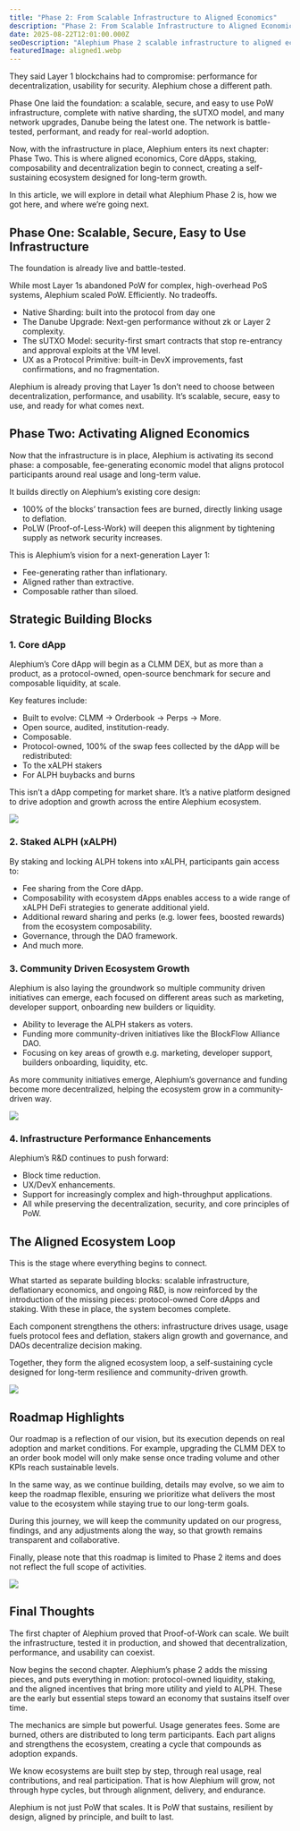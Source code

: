 ```yaml
---
title: "Phase 2: From Scalable Infrastructure to Aligned Economics"
description: "Phase 2: From Scalable Infrastructure to Aligned Economics - They said Layer 1 blockchains had to compromise: performance for decentralization, usability for security. Alephium chose a different path."
date: 2025-08-22T12:01:00.000Z
seoDescription: "Alephium Phase 2 scalable infrastructure to aligned economics - Layer 1 blockchain without compromise. Performance, decentralization, usability, and security."
featuredImage: aligned1.webp
---
```

They said Layer 1 blockchains had to compromise: performance for decentralization, usability for security. Alephium chose a different path.

Phase One laid the foundation: a scalable, secure, and easy to use PoW infrastructure, complete with native sharding, the sUTXO model, and many network upgrades, Danube being the latest one. The network is battle-tested, performant, and ready for real-world adoption.

Now, with the infrastructure in place, Alephium enters its next chapter: Phase Two. This is where aligned economics, Core dApps, staking, composability and decentralization begin to connect, creating a self-sustaining ecosystem designed for long-term growth.

In this article, we will explore in detail what Alephium Phase 2 is, how we got here, and where we’re going next.

## Phase One: Scalable, Secure, Easy to Use Infrastructure

The foundation is already live and battle-tested.

While most Layer 1s abandoned PoW for complex, high-overhead PoS systems, Alephium scaled PoW. Efficiently. No tradeoffs.

* Native Sharding: built into the protocol from day one
* The Danube Upgrade: Next-gen performance without zk or Layer 2 complexity.
* The sUTXO Model: security-first smart contracts that stop re-entrancy and approval exploits at the VM level.
* UX as a Protocol Primitive: built-in DevX improvements, fast confirmations, and no fragmentation.

Alephium is already proving that Layer 1s don’t need to choose between decentralization, performance, and usability. It’s scalable, secure, easy to use, and ready for what comes next.

## Phase Two: Activating Aligned Economics

Now that the infrastructure is in place, Alephium is activating its second phase: a composable, fee-generating economic model that aligns protocol participants around real usage and long-term value.

It builds directly on Alephium’s existing core design:

* 100% of the blocks’ transaction fees are burned, directly linking usage to deflation.
* PoLW (Proof-of-Less-Work) will deepen this alignment by tightening supply as network security increases.

This is Alephium’s vision for a next-generation Layer 1:

* Fee-generating rather than inflationary.
* Aligned rather than extractive.
* Composable rather than siloed.

## Strategic Building Blocks

### 1. Core dApp

Alephium’s Core dApp will begin as a CLMM DEX, but as more than a product, as a protocol-owned, open-source benchmark for secure and composable liquidity, at scale.

Key features include:

* Built to evolve: CLMM → Orderbook → Perps → More.
* Open source, audited, institution-ready.
* Composable.
* Protocol-owned, 100% of the swap fees collected by the dApp will be redistributed:
* To the xALPH stakers
* For ALPH buybacks and burns

This isn’t a dApp competing for market share. It’s a native platform designed to drive adoption and growth across the entire Alephium ecosystem.

![](aligned2.webp)

### 2. Staked ALPH (xALPH)

By staking and locking ALPH tokens into xALPH, participants gain access to:

* Fee sharing from the Core dApp.
* Composability with ecosystem dApps enables access to a wide range of xALPH DeFi strategies to generate additional yield.
* Additional reward sharing and perks (e.g. lower fees, boosted rewards) from the ecosystem composability.
* Governance, through the DAO framework.
* And much more.

### 3. Community Driven Ecosystem Growth

Alephium is also laying the groundwork so multiple community driven initiatives can emerge, each focused on different areas such as marketing, developer support, onboarding new builders or liquidity.

* Ability to leverage the ALPH stakers as voters.
* Funding more community-driven initiatives like the BlockFlow Alliance DAO.
* Focusing on key areas of growth e.g. marketing, developer support, builders onboarding, liquidity, etc.

As more community initiatives emerge, Alephium’s governance and funding become more decentralized, helping the ecosystem grow in a community-driven way.

![](aligned3.webp)

### 4. Infrastructure Performance Enhancements

Alephium’s R&D continues to push forward:

* Block time reduction.
* UX/DevX enhancements.
* Support for increasingly complex and high-throughput applications.
* All while preserving the decentralization, security, and core principles of PoW.

## The Aligned Ecosystem Loop

This is the stage where everything begins to connect.

What started as separate building blocks: scalable infrastructure, deflationary economics, and ongoing R&D, is now reinforced by the introduction of the missing pieces: protocol-owned Core dApps and staking. With these in place, the system becomes complete.

Each component strengthens the others: infrastructure drives usage, usage fuels protocol fees and deflation, stakers align growth and governance, and DAOs decentralize decision making.

Together, they form the aligned ecosystem loop, a self-sustaining cycle designed for long-term resilience and community-driven growth.

![](aligned4.webp)

## Roadmap Highlights

Our roadmap is a reflection of our vision, but its execution depends on real adoption and market conditions. For example, upgrading the CLMM DEX to an order book model will only make sense once trading volume and other KPIs reach sustainable levels.

In the same way, as we continue building, details may evolve, so we aim to keep the roadmap flexible, ensuring we prioritize what delivers the most value to the ecosystem while staying true to our long-term goals.

During this journey, we will keep the community updated on our progress, findings, and any adjustments along the way, so that growth remains transparent and collaborative.

Finally, please note that this roadmap is limited to Phase 2 items and does not reflect the full scope of activities.

![](aligned5.webp)

## Final Thoughts

The first chapter of Alephium proved that Proof-of-Work can scale. We built the infrastructure, tested it in production, and showed that decentralization, performance, and usability can coexist.

Now begins the second chapter. Alephium’s phase 2 adds the missing pieces, and puts everything in motion: protocol-owned liquidity, staking, and the aligned incentives that bring more utility and yield to ALPH. These are the early but essential steps toward an economy that sustains itself over time.

The mechanics are simple but powerful. Usage generates fees. Some are burned, others are distributed to long term participants. Each part aligns and strengthens the ecosystem, creating a cycle that compounds as adoption expands.

We know ecosystems are built step by step, through real usage, real contributions, and real participation. That is how Alephium will grow, not through hype cycles, but through alignment, delivery, and endurance.

Alephium is not just PoW that scales. It is PoW that sustains, resilient by design, aligned by principle, and built to last.
